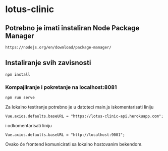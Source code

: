 # lotus-clinic

## Potrebno je imati instaliran Node Package Manager
```
https://nodejs.org/en/download/package-manager/
```
## Instaliranje svih zavisnosti
```
npm install
```

### Kompajliranje i pokretanje na localhost:8081
```
npm run serve
```
Za lokalno testiranje potrebno je u datoteci main.js iskomentarisati liniju
```
Vue.axios.defaults.baseURL = "https://lotus-clinic-api.herokuapp.com";
```
i odkomentarisati liniju
```
Vue.axios.defaults.baseURL = "http://localhost:9001";
```
Ovako će frontend komunicirati sa lokalno hostovanim bekendom.
